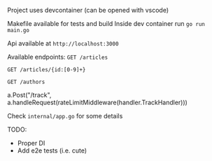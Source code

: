 Project uses devcontainer (can be opened with vscode)

Makefile available for tests and build
Inside dev container run `go run main.go`

Api available at `http://localhost:3000`

Available endpoints:
`GET /articles`

`GET /articles/{id:[0-9]+}`

`GET /authors`

a.Post("/track", a.handleRequest(rateLimitMiddleware(handler.TrackHandler)))

Check `internal/app.go` for some details

TODO:

* Proper DI
* Add e2e tests (i.e. cute)